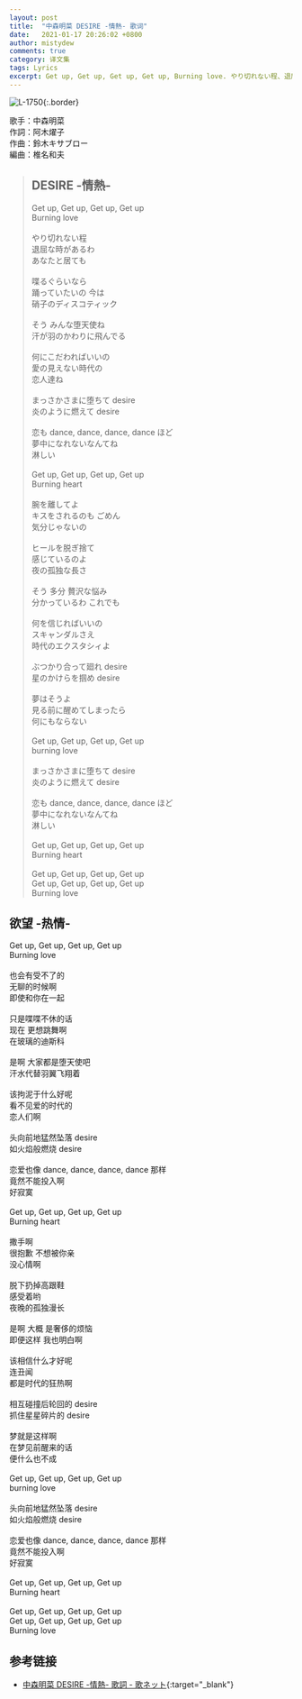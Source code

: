 ```yaml
---
layout: post
title:  "中森明菜 DESIRE -情熱- 歌词"
date:   2021-01-17 20:26:02 +0800
author: mistydew
comments: true
category: 译文集
tags: Lyrics
excerpt: Get up, Get up, Get up, Get up, Burning love. やり切れない程、退屈な時があるわ、あなたと居ても。
---
```

![L-1750](https://is1-ssl.mzstatic.com/image/thumb/Music/v4/35/68/e5/3568e56b-0e1d-4983-ed0b-127c4e485a78/source/600x600bb.jpg){:.border}

歌手：中森明菜<br>
作詞：阿木燿子<br>
作曲：鈴木キサブロー<br>
編曲：椎名和夫

<blockquote class="original">
  <h2>DESIRE -情熱-</h2>
  <p>
    Get up, Get up, Get up, Get up<br>
    Burning love<br>
    <br>
    やり切れない程<br>
    退屈な時があるわ<br>
    あなたと居ても<br>
    <br>
    喋るぐらいなら<br>
    踊っていたいの 今は<br>
    硝子のディスコティック<br>
    <br>
    そう みんな堕天使ね<br>
    汗が羽のかわりに飛んでる<br>
    <br>
    何にこだわればいいの<br>
    愛の見えない時代の<br>
    恋人達ね<br>
    <br>
    まっさかさまに堕ちて desire<br>
    炎のように燃えて desire<br>
    <br>
    恋も dance, dance, dance, dance ほど<br>
    夢中になれないなんてね<br>
    淋しい<br>
    <br>
    Get up, Get up, Get up, Get up<br>
    Burning heart<br>
    <br>
    腕を離してよ<br>
    キスをされるのも ごめん<br>
    気分じゃないの<br>
    <br>
    ヒールを脱ぎ捨て<br>
    感じているのよ<br>
    夜の孤独な長さ<br>
    <br>
    そう 多分 贅沢な悩み<br>
    分かっているわ これでも<br>
    <br>
    何を信じればいいの<br>
    スキャンダルさえ<br>
    時代のエクスタシィよ<br>
    <br>
    ぶつかり合って廻れ desire<br>
    星のかけらを掴め desire<br>
    <br>
    夢はそうよ<br>
    見る前に醒めてしまったら<br>
    何にもならない<br>
    <br>
    Get up, Get up, Get up, Get up<br>
    burning love<br>
    <br>
    まっさかさまに堕ちて desire<br>
    炎のように燃えて desire<br>
    <br>
    恋も dance, dance, dance, dance ほど<br>
    夢中になれないなんてね<br>
    淋しい<br>
    <br>
    Get up, Get up, Get up, Get up<br>
    Burning heart<br>
    <br>
    Get up, Get up, Get up, Get up<br>
    Get up, Get up, Get up, Get up<br>
    Burning love
  </p>
</blockquote>

<div class="translation">
  <h2>欲望 -热情-</h2>
  <p>
    Get up, Get up, Get up, Get up<br>
    Burning love<br>
    <br>
    也会有受不了的<br>
    无聊的时候啊<br>
    即使和你在一起<br>
    <br>
    只是喋喋不休的话<br>
    现在 更想跳舞啊<br>
    在玻璃的迪斯科<br>
    <br>
    是啊 大家都是堕天使吧<br>
    汗水代替羽翼飞翔着<br>
    <br>
    该拘泥于什么好呢<br>
    看不见爱的时代的<br>
    恋人们啊<br>
    <br>
    头向前地猛然坠落 desire<br>
    如火焰般燃烧 desire<br>
    <br>
    恋爱也像 dance, dance, dance, dance 那样<br>
    竟然不能投入啊<br>
    好寂寞<br>
    <br>
    Get up, Get up, Get up, Get up<br>
    Burning heart<br>
    <br>
    撒手啊<br>
    很抱歉 不想被你亲<br>
    没心情啊<br>
    <br>
    脱下扔掉高跟鞋<br>
    感受着哟<br>
    夜晚的孤独漫长<br>
    <br>
    是啊 大概 是奢侈的烦恼<br>
    即便这样 我也明白啊<br>
    <br>
    该相信什么才好呢<br>
    连丑闻<br>
    都是时代的狂热啊<br>
    <br>
    相互碰撞后轮回的 desire<br>
    抓住星星碎片的 desire<br>
    <br>
    梦就是这样啊<br>
    在梦见前醒来的话<br>
    便什么也不成<br>
    <br>
    Get up, Get up, Get up, Get up<br>
    burning love<br>
    <br>
    头向前地猛然坠落 desire<br>
    如火焰般燃烧 desire<br>
    <br>
    恋爱也像 dance, dance, dance, dance 那样<br>
    竟然不能投入啊<br>
    好寂寞<br>
    <br>
    Get up, Get up, Get up, Get up<br>
    Burning heart<br>
    <br>
    Get up, Get up, Get up, Get up<br>
    Get up, Get up, Get up, Get up<br>
    Burning love
  </p>
</div>

## 参考链接

* [中森明菜 DESIRE -情熱- 歌詞 - 歌ネット](https://www.uta-net.com/song/3118/){:target="_blank"}
